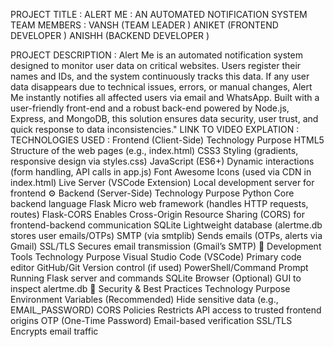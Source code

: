 PROJECT TITLE : ALERT ME : AN AUTOMATED NOTIFICATION SYSTEM
TEAM MEMBERS : 
VANSH (TEAM LEADER )
ANIKET (FRONTEND DEVELOPER )
ANISHH (BACKEND DEVELOPER )

PROJECT DESCRIPTION : Alert Me is an automated notification system designed to monitor user data on critical websites. Users register their names and IDs, and the system continuously tracks this data. If any user data disappears due to technical issues, errors, or manual changes, Alert Me instantly notifies all affected users via email and WhatsApp. Built with a user-friendly front-end and a robust back-end powered by Node.js, Express, and MongoDB, this solution ensures data security, user trust, and quick response to data inconsistencies."
LINK TO VIDEO EXPLATION :
TECHNOLOGIES USED : 
Frontend (Client-Side)
Technology	Purpose
HTML5	Structure of the web pages (e.g., index.html)
CSS3	Styling (gradients, responsive design via styles.css)
JavaScript (ES6+)	Dynamic interactions (form handling, API calls in app.js)
Font Awesome	Icons (used via CDN in index.html)
Live Server (VSCode Extension)	Local development server for frontend
⚙️ Backend (Server-Side)
Technology	Purpose
Python	Core backend language
Flask	Micro web framework (handles HTTP requests, routes)
Flask-CORS	Enables Cross-Origin Resource Sharing (CORS) for frontend-backend communication
SQLite	Lightweight database (alertme.db stores user emails/OTPs)
SMTP (via smtplib)	Sends emails (OTPs, alerts via Gmail)
SSL/TLS	Secures email transmission (Gmail’s SMTP)
🔧 Development Tools
Technology	Purpose
Visual Studio Code (VSCode)	Primary code editor
GitHub/Git	Version control (if used)
PowerShell/Command Prompt	Running Flask server and commands
SQLite Browser (Optional)	GUI to inspect alertme.db
🔐 Security & Best Practices
Technology	Purpose
Environment Variables (Recommended)	Hide sensitive data (e.g., EMAIL_PASSWORD)
CORS Policies	Restricts API access to trusted frontend origins
OTP (One-Time Password)	Email-based verification
SSL/TLS	Encrypts email traffic


